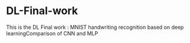 # DL-Final-work
This is the DL Final work : MNIST handwriting recognition based on deep learningComparison of CNN and MLP
